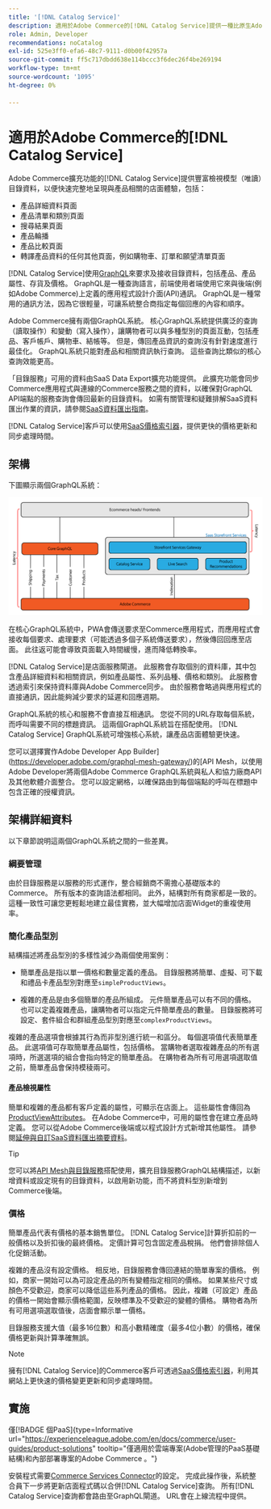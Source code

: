```yaml
---
title: '[!DNL Catalog Service]'
description: 適用於Adobe Commerce的[!DNL Catalog Service]提供一種比原生Adobe Commerce GraphQL查詢更快擷取產品顯示頁面和產品清單頁面內容的方法。
role: Admin, Developer
recommendations: noCatalog
exl-id: 525e3ff0-efa6-48c7-9111-d0b00f42957a
source-git-commit: ff5c717dbdd638e114bccc3f6dec26f4be269194
workflow-type: tm+mt
source-wordcount: '1095'
ht-degree: 0%

---
```


# 適用於Adobe Commerce的[!DNL Catalog Service]

Adobe Commerce擴充功能的[!DNL Catalog Service]提供豐富檢視模型（唯讀）目錄資料，以便快速完整地呈現與產品相關的店面體驗，包括：

* 產品詳細資料頁面
* 產品清單和類別頁面
* 搜尋結果頁面
* 產品輪播
* 產品比較頁面
* 轉譯產品資料的任何其他頁面，例如購物車、訂單和願望清單頁面

[!DNL Catalog Service]使用[GraphQL](https://graphql.org/)來要求及接收目錄資料，包括產品、產品屬性、存貨及價格。 GraphQL是一種查詢語言，前端使用者端使用它來與後端(例如Adobe Commerce)上定義的應用程式設計介面(API)通訊。 GraphQL是一種常用的通訊方法，因為它很輕量，可讓系統整合商指定每個回應的內容和順序。

Adobe Commerce擁有兩個GraphQL系統。 核心GraphQL系統提供廣泛的查詢（讀取操作）和變動（寫入操作），讓購物者可以與多種型別的頁面互動，包括產品、客戶帳戶、購物車、結帳等。 但是，傳回產品資訊的查詢沒有針對速度進行最佳化。 GraphQL系統只能對產品和相關資訊執行查詢。 這些查詢比類似的核心查詢效能更高。

「目錄服務」可用的資料由SaaS Data Export擴充功能提供。 此擴充功能會同步Commerce應用程式與連線的Commerce服務之間的資料，以確保對GraphQL API端點的服務查詢會傳回最新的目錄資料。 如需有關管理和疑難排解SaaS資料匯出作業的資訊，請參閱[SaaS資料匯出指南](../data-export/overview.md)。

[!DNL Catalog Service]客戶可以使用[SaaS價格索引器](../price-index/price-indexing.md)，提供更快的價格更新和同步處理時間。

## 架構

下圖顯示兩個GraphQL系統：

![目錄架構圖](assets/catalog-service-architecture.png)

在核心GraphQL系統中，PWA會傳送要求至Commerce應用程式，而應用程式會接收每個要求、處理要求（可能透過多個子系統傳送要求），然後傳回回應至店面。 此往返可能會導致頁面載入時間緩慢，進而降低轉換率。

[!DNL Catalog Service]是店面服務閘道。 此服務會存取個別的資料庫，其中包含產品詳細資料和相關資訊，例如產品屬性、系列品種、價格和類別。 此服務會透過索引來保持資料庫與Adobe Commerce同步。
由於服務會略過與應用程式的直接通訊，因此能夠減少要求的延遲和回應週期。

GraphQL系統的核心和服務不會直接互相通訊。 您從不同的URL存取每個系統，而呼叫需要不同的標題資訊。 這兩個GraphQL系統旨在搭配使用。 [!DNL Catalog Service] GraphQL系統可增強核心系統，讓產品店面體驗更快速。

您可以選擇實作Adobe Developer App Builder](https://developer.adobe.com/graphql-mesh-gateway/)的[API Mesh，以使用Adobe Developer將兩個Adobe Commerce GraphQL系統與私人和協力廠商API及其他軟體介面整合。 您可以設定網格，以確保路由到每個端點的呼叫在標題中包含正確的授權資訊。

## 架構詳細資料

以下章節說明這兩個GraphQL系統之間的一些差異。

### 綱要管理

由於目錄服務是以服務的形式運作，整合經銷商不需擔心基礎版本的Commerce。 所有版本的查詢語法都相同。 此外，結構對所有商家都是一致的。 這種一致性可讓您更輕鬆地建立最佳實務，並大幅增加店面Widget的重複使用率。

### 簡化產品型別

結構描述將產品型別的多樣性減少為兩個使用案例：

* 簡單產品是指以單一價格和數量定義的產品。 目錄服務將簡單、虛擬、可下載和禮品卡產品型別對應至`simpleProductViews`。

* 複雜的產品是由多個簡單的產品所組成。 元件簡單產品可以有不同的價格。 也可以定義複雜產品，讓購物者可以指定元件簡單產品的數量。 目錄服務將可設定、套件組合和群組產品型別對應至`complexProductViews`。

複雜的產品選項會根據其行為而非型別進行統一和區分。 每個選項值代表簡單產品。 此選項值可存取簡單產品屬性，包括價格。 當購物者選取複雜產品的所有選項時，所選選項的組合會指向特定的簡單產品。 在購物者為所有可用選項選取值之前，簡單產品會保持模稜兩可。

#### 產品檢視屬性

簡單和複雜的產品都有客戶定義的屬性，可顯示在店面上。 這些屬性會傳回為[ProductViewAttributes](https://developer.adobe.com/commerce/webapi/graphql/schema/catalog-service/queries/products/#productviewattribute-type)。 在Adobe Commerce中，可用的屬性會在建立產品時定義。 您可以從Adobe Commerce後端或以程式設計方式新增其他屬性。 請參閱[延伸與自訂SaaS資料匯出摘要資料](../data-export/extensibility-and-customizations.md)。

>[!TIP]
>
>您可以將[API Mesh與目錄服務](mesh.md)搭配使用，擴充目錄服務GraphQL結構描述，以新增資料或設定現有的目錄資料，以啟用新功能，而不將資料型別新增到Commerce後端。

### 價格

簡單產品代表有價格的基本銷售單位。 [!DNL Catalog Service]計算折扣前的一般價格以及折扣後的最終價格。 定價計算可包含固定產品稅捐。 他們會排除個人化促銷活動。

複雜的產品沒有設定價格。 相反地，目錄服務會傳回連結的簡單專案的價格。 例如，商家一開始可以為可設定產品的所有變體指定相同的價格。 如果某些尺寸或顏色不受歡迎，商家可以降低這些系列產品的價格。 因此，複雜（可設定）產品的價格一開始會顯示價格範圍，反映標準及不受歡迎的變體的價格。 購物者為所有可用選項選取值後，店面會顯示單一價格。

目錄服務支援大值（最多16位數）和高小數精確度（最多4位小數）的價格，確保價格更新與計算準確無誤。

>[!NOTE]
>
> 擁有[!DNL Catalog Service]的Commerce客戶可透過[SaaS價格索引器](../price-index/price-indexing.md)，利用其網站上更快速的價格變更更新和同步處理時間。

## 實施

僅[!BADGE 個PaaS]{type=Informative url="https://experienceleague.adobe.com/en/docs/commerce/user-guides/product-solutions" tooltip="僅適用於雲端專案(Adobe管理的PaaS基礎結構)和內部部署專案的Adobe Commerce 。"}

安裝程式需要[Commerce Services Connector](../landing/saas.md)的設定。 完成此操作後，系統整合員下一步將更新店面程式碼以合併[!DNL Catalog Service]查詢。 所有[!DNL Catalog Service]查詢都會路由至GraphQL閘道。 URL會在上線流程中提供。

